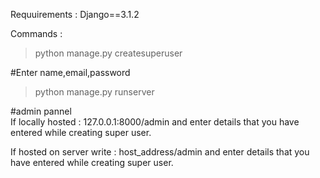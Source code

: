 Requuirements :
Django==3.1.2

Commands : 
 > python manage.py createsuperuser


#Enter name,email,password
 
 
 
 > python manage.py runserver


#admin pannel  
If locally hosted : 127.0.0.1:8000/admin and enter details that you have entered while creating super user.



If hosted on server write : host_address/admin and enter details that you have entered while creating super user.
